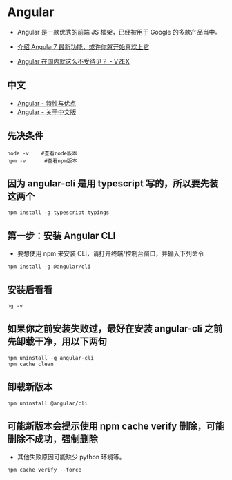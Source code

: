 # Angular

- Angular 是一款优秀的前端 JS 框架，已经被用于 Google 的多款产品当中。

- [介绍 Angular7 最新功能，或许你就开始喜欢上它](https://baijiahao.baidu.com/s?id=1618389718123024252&wfr=spider&for=pc)
- [Angular 在国内就这么不受待见？ - V2EX](https://www.v2ex.com/t/492229)

## 中文

- [Angular - 特性与优点](https://www.angular.cn/features)
- [Angular - 关于中文版](https://www.angular.cn/translations/cn/home)

## 先决条件

```shell
node -v    #查看node版本
npm -v      #查看npm版本
```

## 因为 angular-cli 是用 typescript 写的，所以要先装这两个

```shell
npm install -g typescript typings
```

## 第一步：安装 Angular CLI

- 要想使用 npm 来安装 CLI，请打开终端/控制台窗口，并输入下列命令

```shell
npm install -g @angular/cli
```

## 安装后看看

```shell
ng -v
```

## 如果你之前安装失败过，最好在安装 angular-cli 之前先卸载干净，用以下两句

```shell
npm uninstall -g angular-cli
npm cache clean
```

## 卸载新版本

```shell
npm uninstall @angular/cli
```

## 可能新版本会提示使用 npm cache verify 删除，可能删除不成功，强制删除

- 其他失败原因可能缺少 python 环境等。

```shell
npm cache verify --force
```
